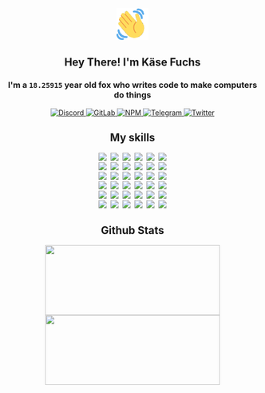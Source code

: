 <div><p align=center><img src=./resources/images/wave.gif width=64px height=64px></p><h2 align=center>Hey There! I'm Käse Fuchs</h2><h3 align=center>I'm a <code>18.25915</code> year old fox who writes code to make computers do things</h3><p align=center><a href=https://discord.com/users/507526681125322772><img alt=Discord src="https://img.shields.io/badge/Discord-5865F2?logo=discord&logoColor=white&style=flat-square#cbcff8a74ceedc83dea1f2ebe6a89318"> </a><a href=https://gitlab.com/kasefuchs><img alt=GitLab src="https://img.shields.io/badge/GitLab-330F63?logo=gitlab&logoColor=white&style=flat-square#cbcff8a74ceedc83dea1f2ebe6a89318"> </a><a href=https://npmjs.com/~kasefuchs><img alt=NPM src="https://img.shields.io/badge/NPM-CB3837?logo=npm&logoColor=white&style=flat-square#cbcff8a74ceedc83dea1f2ebe6a89318"> </a><a href=https://t.me/kasefuchs><img alt=Telegram src="https://img.shields.io/badge/Telegram-2CA5E0?logo=telegram&logoColor=white&style=flat-square#cbcff8a74ceedc83dea1f2ebe6a89318"> </a><a href=https://twitter.com/kasefuchs><img alt=Twitter src="https://img.shields.io/badge/Twitter-1DA1F2?logo=twitter&logoColor=white&style=flat-square#cbcff8a74ceedc83dea1f2ebe6a89318"></a></p><h2 align=center>My skills</h2><p align=center><a href=https://aws.amazon.com/ ><picture><source srcset="https://skillicons.dev/icons?i=aws&theme=dark#cbcff8a74ceedc83dea1f2ebe6a89318" media="(prefers-color-scheme: dark)"><source srcset="https://skillicons.dev/icons?i=aws&theme=light#cbcff8a74ceedc83dea1f2ebe6a89318" media="(prefers-color-scheme: light), (prefers-color-scheme: no-preference)"><img src="https://skillicons.dev/icons?i=aws&theme=light#cbcff8a74ceedc83dea1f2ebe6a89318"></picture></a>&nbsp;&nbsp;<a href=https://en.wikipedia.org/wiki/Bash_(Unix_shell)><picture><source srcset="https://skillicons.dev/icons?i=bash&theme=dark#cbcff8a74ceedc83dea1f2ebe6a89318" media="(prefers-color-scheme: dark)"><source srcset="https://skillicons.dev/icons?i=bash&theme=light#cbcff8a74ceedc83dea1f2ebe6a89318" media="(prefers-color-scheme: light), (prefers-color-scheme: no-preference)"><img src="https://skillicons.dev/icons?i=bash&theme=light#cbcff8a74ceedc83dea1f2ebe6a89318"></picture></a>&nbsp;&nbsp;<a href=https://discord.com/developers/docs><picture><source srcset="https://skillicons.dev/icons?i=bots&theme=dark#cbcff8a74ceedc83dea1f2ebe6a89318" media="(prefers-color-scheme: dark)"><source srcset="https://skillicons.dev/icons?i=bots&theme=light#cbcff8a74ceedc83dea1f2ebe6a89318" media="(prefers-color-scheme: light), (prefers-color-scheme: no-preference)"><img src="https://skillicons.dev/icons?i=bots&theme=light#cbcff8a74ceedc83dea1f2ebe6a89318"></picture></a>&nbsp;&nbsp;<a href=https://www.cloudflare.com/ ><picture><source srcset="https://skillicons.dev/icons?i=cloudflare&theme=dark#cbcff8a74ceedc83dea1f2ebe6a89318" media="(prefers-color-scheme: dark)"><source srcset="https://skillicons.dev/icons?i=cloudflare&theme=light#cbcff8a74ceedc83dea1f2ebe6a89318" media="(prefers-color-scheme: light), (prefers-color-scheme: no-preference)"><img src="https://skillicons.dev/icons?i=cloudflare&theme=light#cbcff8a74ceedc83dea1f2ebe6a89318"></picture></a>&nbsp;&nbsp;<a href=https://en.wikipedia.org/wiki/CSS><picture><source srcset="https://skillicons.dev/icons?i=css&theme=dark#cbcff8a74ceedc83dea1f2ebe6a89318" media="(prefers-color-scheme: dark)"><source srcset="https://skillicons.dev/icons?i=css&theme=light#cbcff8a74ceedc83dea1f2ebe6a89318" media="(prefers-color-scheme: light), (prefers-color-scheme: no-preference)"><img src="https://skillicons.dev/icons?i=css&theme=light#cbcff8a74ceedc83dea1f2ebe6a89318"></picture></a>&nbsp;&nbsp;<a href=https://www.docker.com/ ><picture><source srcset="https://skillicons.dev/icons?i=docker&theme=dark#cbcff8a74ceedc83dea1f2ebe6a89318" media="(prefers-color-scheme: dark)"><source srcset="https://skillicons.dev/icons?i=docker&theme=light#cbcff8a74ceedc83dea1f2ebe6a89318" media="(prefers-color-scheme: light), (prefers-color-scheme: no-preference)"><img src="https://skillicons.dev/icons?i=docker&theme=light#cbcff8a74ceedc83dea1f2ebe6a89318"></picture></a><br><a href=https://www.electronjs.org/ ><picture><source srcset="https://skillicons.dev/icons?i=electron&theme=dark#cbcff8a74ceedc83dea1f2ebe6a89318" media="(prefers-color-scheme: dark)"><source srcset="https://skillicons.dev/icons?i=electron&theme=light#cbcff8a74ceedc83dea1f2ebe6a89318" media="(prefers-color-scheme: light), (prefers-color-scheme: no-preference)"><img src="https://skillicons.dev/icons?i=electron&theme=light#cbcff8a74ceedc83dea1f2ebe6a89318"></picture></a>&nbsp;&nbsp;<a href=https://expressjs.com/ ><picture><source srcset="https://skillicons.dev/icons?i=express&theme=dark#cbcff8a74ceedc83dea1f2ebe6a89318" media="(prefers-color-scheme: dark)"><source srcset="https://skillicons.dev/icons?i=express&theme=light#cbcff8a74ceedc83dea1f2ebe6a89318" media="(prefers-color-scheme: light), (prefers-color-scheme: no-preference)"><img src="https://skillicons.dev/icons?i=express&theme=light#cbcff8a74ceedc83dea1f2ebe6a89318"></picture></a>&nbsp;&nbsp;<a href=https://www.figma.com/ ><picture><source srcset="https://skillicons.dev/icons?i=figma&theme=dark#cbcff8a74ceedc83dea1f2ebe6a89318" media="(prefers-color-scheme: dark)"><source srcset="https://skillicons.dev/icons?i=figma&theme=light#cbcff8a74ceedc83dea1f2ebe6a89318" media="(prefers-color-scheme: light), (prefers-color-scheme: no-preference)"><img src="https://skillicons.dev/icons?i=figma&theme=light#cbcff8a74ceedc83dea1f2ebe6a89318"></picture></a>&nbsp;&nbsp;<a href=https://firebase.google.com/ ><picture><source srcset="https://skillicons.dev/icons?i=firebase&theme=dark#cbcff8a74ceedc83dea1f2ebe6a89318" media="(prefers-color-scheme: dark)"><source srcset="https://skillicons.dev/icons?i=firebase&theme=light#cbcff8a74ceedc83dea1f2ebe6a89318" media="(prefers-color-scheme: light), (prefers-color-scheme: no-preference)"><img src="https://skillicons.dev/icons?i=firebase&theme=light#cbcff8a74ceedc83dea1f2ebe6a89318"></picture></a>&nbsp;&nbsp;<a href=https://flask.palletsprojects.com/ ><picture><source srcset="https://skillicons.dev/icons?i=flask&theme=dark#cbcff8a74ceedc83dea1f2ebe6a89318" media="(prefers-color-scheme: dark)"><source srcset="https://skillicons.dev/icons?i=flask&theme=light#cbcff8a74ceedc83dea1f2ebe6a89318" media="(prefers-color-scheme: light), (prefers-color-scheme: no-preference)"><img src="https://skillicons.dev/icons?i=flask&theme=light#cbcff8a74ceedc83dea1f2ebe6a89318"></picture></a>&nbsp;&nbsp;<a href=https://cloud.google.com/ ><picture><source srcset="https://skillicons.dev/icons?i=gcp&theme=dark#cbcff8a74ceedc83dea1f2ebe6a89318" media="(prefers-color-scheme: dark)"><source srcset="https://skillicons.dev/icons?i=gcp&theme=light#cbcff8a74ceedc83dea1f2ebe6a89318" media="(prefers-color-scheme: light), (prefers-color-scheme: no-preference)"><img src="https://skillicons.dev/icons?i=gcp&theme=light#cbcff8a74ceedc83dea1f2ebe6a89318"></picture></a><br><a href=https://git-scm.com/ ><picture><source srcset="https://skillicons.dev/icons?i=git&theme=dark#cbcff8a74ceedc83dea1f2ebe6a89318" media="(prefers-color-scheme: dark)"><source srcset="https://skillicons.dev/icons?i=git&theme=light#cbcff8a74ceedc83dea1f2ebe6a89318" media="(prefers-color-scheme: light), (prefers-color-scheme: no-preference)"><img src="https://skillicons.dev/icons?i=git&theme=light#cbcff8a74ceedc83dea1f2ebe6a89318"></picture></a>&nbsp;&nbsp;<a href=https://github.com/ ><picture><source srcset="https://skillicons.dev/icons?i=github&theme=dark#cbcff8a74ceedc83dea1f2ebe6a89318" media="(prefers-color-scheme: dark)"><source srcset="https://skillicons.dev/icons?i=github&theme=light#cbcff8a74ceedc83dea1f2ebe6a89318" media="(prefers-color-scheme: light), (prefers-color-scheme: no-preference)"><img src="https://skillicons.dev/icons?i=github&theme=light#cbcff8a74ceedc83dea1f2ebe6a89318"></picture></a>&nbsp;&nbsp;<a href=https://gitlab.com/ ><picture><source srcset="https://skillicons.dev/icons?i=gitlab&theme=dark#cbcff8a74ceedc83dea1f2ebe6a89318" media="(prefers-color-scheme: dark)"><source srcset="https://skillicons.dev/icons?i=gitlab&theme=light#cbcff8a74ceedc83dea1f2ebe6a89318" media="(prefers-color-scheme: light), (prefers-color-scheme: no-preference)"><img src="https://skillicons.dev/icons?i=gitlab&theme=light#cbcff8a74ceedc83dea1f2ebe6a89318"></picture></a>&nbsp;&nbsp;<a href=https://www.heroku.com/ ><picture><source srcset="https://skillicons.dev/icons?i=heroku&theme=dark#cbcff8a74ceedc83dea1f2ebe6a89318" media="(prefers-color-scheme: dark)"><source srcset="https://skillicons.dev/icons?i=heroku&theme=light#cbcff8a74ceedc83dea1f2ebe6a89318" media="(prefers-color-scheme: light), (prefers-color-scheme: no-preference)"><img src="https://skillicons.dev/icons?i=heroku&theme=light#cbcff8a74ceedc83dea1f2ebe6a89318"></picture></a>&nbsp;&nbsp;<a href=https://en.wikipedia.org/wiki/HTML><picture><source srcset="https://skillicons.dev/icons?i=html&theme=dark#cbcff8a74ceedc83dea1f2ebe6a89318" media="(prefers-color-scheme: dark)"><source srcset="https://skillicons.dev/icons?i=html&theme=light#cbcff8a74ceedc83dea1f2ebe6a89318" media="(prefers-color-scheme: light), (prefers-color-scheme: no-preference)"><img src="https://skillicons.dev/icons?i=html&theme=light#cbcff8a74ceedc83dea1f2ebe6a89318"></picture></a>&nbsp;&nbsp;<a href=https://en.wikipedia.org/wiki/JavaScript><picture><source srcset="https://skillicons.dev/icons?i=js&theme=dark#cbcff8a74ceedc83dea1f2ebe6a89318" media="(prefers-color-scheme: dark)"><source srcset="https://skillicons.dev/icons?i=js&theme=light#cbcff8a74ceedc83dea1f2ebe6a89318" media="(prefers-color-scheme: light), (prefers-color-scheme: no-preference)"><img src="https://skillicons.dev/icons?i=js&theme=light#cbcff8a74ceedc83dea1f2ebe6a89318"></picture></a><br><a href=https://en.wikipedia.org/wiki/Linux><picture><source srcset="https://skillicons.dev/icons?i=linux&theme=dark#cbcff8a74ceedc83dea1f2ebe6a89318" media="(prefers-color-scheme: dark)"><source srcset="https://skillicons.dev/icons?i=linux&theme=light#cbcff8a74ceedc83dea1f2ebe6a89318" media="(prefers-color-scheme: light), (prefers-color-scheme: no-preference)"><img src="https://skillicons.dev/icons?i=linux&theme=light#cbcff8a74ceedc83dea1f2ebe6a89318"></picture></a>&nbsp;&nbsp;<a href=https://mui.com/ ><picture><source srcset="https://skillicons.dev/icons?i=materialui&theme=dark#cbcff8a74ceedc83dea1f2ebe6a89318" media="(prefers-color-scheme: dark)"><source srcset="https://skillicons.dev/icons?i=materialui&theme=light#cbcff8a74ceedc83dea1f2ebe6a89318" media="(prefers-color-scheme: light), (prefers-color-scheme: no-preference)"><img src="https://skillicons.dev/icons?i=materialui&theme=light#cbcff8a74ceedc83dea1f2ebe6a89318"></picture></a>&nbsp;&nbsp;<a href=https://en.wikipedia.org/wiki/Markdown><picture><source srcset="https://skillicons.dev/icons?i=md&theme=dark#cbcff8a74ceedc83dea1f2ebe6a89318" media="(prefers-color-scheme: dark)"><source srcset="https://skillicons.dev/icons?i=md&theme=light#cbcff8a74ceedc83dea1f2ebe6a89318" media="(prefers-color-scheme: light), (prefers-color-scheme: no-preference)"><img src="https://skillicons.dev/icons?i=md&theme=light#cbcff8a74ceedc83dea1f2ebe6a89318"></picture></a>&nbsp;&nbsp;<a href=https://www.mongodb.com/ ><picture><source srcset="https://skillicons.dev/icons?i=mongodb&theme=dark#cbcff8a74ceedc83dea1f2ebe6a89318" media="(prefers-color-scheme: dark)"><source srcset="https://skillicons.dev/icons?i=mongodb&theme=light#cbcff8a74ceedc83dea1f2ebe6a89318" media="(prefers-color-scheme: light), (prefers-color-scheme: no-preference)"><img src="https://skillicons.dev/icons?i=mongodb&theme=light#cbcff8a74ceedc83dea1f2ebe6a89318"></picture></a>&nbsp;&nbsp;<a href=https://www.mysql.com/ ><picture><source srcset="https://skillicons.dev/icons?i=mysql&theme=dark#cbcff8a74ceedc83dea1f2ebe6a89318" media="(prefers-color-scheme: dark)"><source srcset="https://skillicons.dev/icons?i=mysql&theme=light#cbcff8a74ceedc83dea1f2ebe6a89318" media="(prefers-color-scheme: light), (prefers-color-scheme: no-preference)"><img src="https://skillicons.dev/icons?i=mysql&theme=light#cbcff8a74ceedc83dea1f2ebe6a89318"></picture></a>&nbsp;&nbsp;<a href=https://nextjs.org/ ><picture><source srcset="https://skillicons.dev/icons?i=nextjs&theme=dark#cbcff8a74ceedc83dea1f2ebe6a89318" media="(prefers-color-scheme: dark)"><source srcset="https://skillicons.dev/icons?i=nextjs&theme=light#cbcff8a74ceedc83dea1f2ebe6a89318" media="(prefers-color-scheme: light), (prefers-color-scheme: no-preference)"><img src="https://skillicons.dev/icons?i=nextjs&theme=light#cbcff8a74ceedc83dea1f2ebe6a89318"></picture></a><br><a href=https://nodejs.org/en/ ><picture><source srcset="https://skillicons.dev/icons?i=nodejs&theme=dark#cbcff8a74ceedc83dea1f2ebe6a89318" media="(prefers-color-scheme: dark)"><source srcset="https://skillicons.dev/icons?i=nodejs&theme=light#cbcff8a74ceedc83dea1f2ebe6a89318" media="(prefers-color-scheme: light), (prefers-color-scheme: no-preference)"><img src="https://skillicons.dev/icons?i=nodejs&theme=light#cbcff8a74ceedc83dea1f2ebe6a89318"></picture></a>&nbsp;&nbsp;<a href=https://www.postgresql.org/ ><picture><source srcset="https://skillicons.dev/icons?i=postgres&theme=dark#cbcff8a74ceedc83dea1f2ebe6a89318" media="(prefers-color-scheme: dark)"><source srcset="https://skillicons.dev/icons?i=postgres&theme=light#cbcff8a74ceedc83dea1f2ebe6a89318" media="(prefers-color-scheme: light), (prefers-color-scheme: no-preference)"><img src="https://skillicons.dev/icons?i=postgres&theme=light#cbcff8a74ceedc83dea1f2ebe6a89318"></picture></a>&nbsp;&nbsp;<a href=https://learn.microsoft.com/en-us/powershell/ ><picture><source srcset="https://skillicons.dev/icons?i=powershell&theme=dark#cbcff8a74ceedc83dea1f2ebe6a89318" media="(prefers-color-scheme: dark)"><source srcset="https://skillicons.dev/icons?i=powershell&theme=light#cbcff8a74ceedc83dea1f2ebe6a89318" media="(prefers-color-scheme: light), (prefers-color-scheme: no-preference)"><img src="https://skillicons.dev/icons?i=powershell&theme=light#cbcff8a74ceedc83dea1f2ebe6a89318"></picture></a>&nbsp;&nbsp;<a href=https://www.python.org/ ><picture><source srcset="https://skillicons.dev/icons?i=py&theme=dark#cbcff8a74ceedc83dea1f2ebe6a89318" media="(prefers-color-scheme: dark)"><source srcset="https://skillicons.dev/icons?i=py&theme=light#cbcff8a74ceedc83dea1f2ebe6a89318" media="(prefers-color-scheme: light), (prefers-color-scheme: no-preference)"><img src="https://skillicons.dev/icons?i=py&theme=light#cbcff8a74ceedc83dea1f2ebe6a89318"></picture></a>&nbsp;&nbsp;<a href=https://www.raspberrypi.org/ ><picture><source srcset="https://skillicons.dev/icons?i=raspberrypi&theme=dark#cbcff8a74ceedc83dea1f2ebe6a89318" media="(prefers-color-scheme: dark)"><source srcset="https://skillicons.dev/icons?i=raspberrypi&theme=light#cbcff8a74ceedc83dea1f2ebe6a89318" media="(prefers-color-scheme: light), (prefers-color-scheme: no-preference)"><img src="https://skillicons.dev/icons?i=raspberrypi&theme=light#cbcff8a74ceedc83dea1f2ebe6a89318"></picture></a>&nbsp;&nbsp;<a href=https://reactjs.org/ ><picture><source srcset="https://skillicons.dev/icons?i=react&theme=dark#cbcff8a74ceedc83dea1f2ebe6a89318" media="(prefers-color-scheme: dark)"><source srcset="https://skillicons.dev/icons?i=react&theme=light#cbcff8a74ceedc83dea1f2ebe6a89318" media="(prefers-color-scheme: light), (prefers-color-scheme: no-preference)"><img src="https://skillicons.dev/icons?i=react&theme=light#cbcff8a74ceedc83dea1f2ebe6a89318"></picture></a><br><a href=https://redux.js.org/ ><picture><source srcset="https://skillicons.dev/icons?i=redux&theme=dark#cbcff8a74ceedc83dea1f2ebe6a89318" media="(prefers-color-scheme: dark)"><source srcset="https://skillicons.dev/icons?i=redux&theme=light#cbcff8a74ceedc83dea1f2ebe6a89318" media="(prefers-color-scheme: light), (prefers-color-scheme: no-preference)"><img src="https://skillicons.dev/icons?i=redux&theme=light#cbcff8a74ceedc83dea1f2ebe6a89318"></picture></a>&nbsp;&nbsp;<a href=https://en.wikipedia.org/wiki/Regular_expression><picture><source srcset="https://skillicons.dev/icons?i=regex&theme=dark#cbcff8a74ceedc83dea1f2ebe6a89318" media="(prefers-color-scheme: dark)"><source srcset="https://skillicons.dev/icons?i=regex&theme=light#cbcff8a74ceedc83dea1f2ebe6a89318" media="(prefers-color-scheme: light), (prefers-color-scheme: no-preference)"><img src="https://skillicons.dev/icons?i=regex&theme=light#cbcff8a74ceedc83dea1f2ebe6a89318"></picture></a>&nbsp;&nbsp;<a href=https://en.wikipedia.org/wiki/Sass_(stylesheet_language)><picture><source srcset="https://skillicons.dev/icons?i=sass&theme=dark#cbcff8a74ceedc83dea1f2ebe6a89318" media="(prefers-color-scheme: dark)"><source srcset="https://skillicons.dev/icons?i=sass&theme=light#cbcff8a74ceedc83dea1f2ebe6a89318" media="(prefers-color-scheme: light), (prefers-color-scheme: no-preference)"><img src="https://skillicons.dev/icons?i=sass&theme=light#cbcff8a74ceedc83dea1f2ebe6a89318"></picture></a>&nbsp;&nbsp;<a href=https://www.typescriptlang.org/ ><picture><source srcset="https://skillicons.dev/icons?i=ts&theme=dark#cbcff8a74ceedc83dea1f2ebe6a89318" media="(prefers-color-scheme: dark)"><source srcset="https://skillicons.dev/icons?i=ts&theme=light#cbcff8a74ceedc83dea1f2ebe6a89318" media="(prefers-color-scheme: light), (prefers-color-scheme: no-preference)"><img src="https://skillicons.dev/icons?i=ts&theme=light#cbcff8a74ceedc83dea1f2ebe6a89318"></picture></a>&nbsp;&nbsp;<a href=https://unity.com/ ><picture><source srcset="https://skillicons.dev/icons?i=unity&theme=dark#cbcff8a74ceedc83dea1f2ebe6a89318" media="(prefers-color-scheme: dark)"><source srcset="https://skillicons.dev/icons?i=unity&theme=light#cbcff8a74ceedc83dea1f2ebe6a89318" media="(prefers-color-scheme: light), (prefers-color-scheme: no-preference)"><img src="https://skillicons.dev/icons?i=unity&theme=light#cbcff8a74ceedc83dea1f2ebe6a89318"></picture></a>&nbsp;&nbsp;<a href=https://workers.cloudflare.com/ ><picture><source srcset="https://skillicons.dev/icons?i=workers&theme=dark#cbcff8a74ceedc83dea1f2ebe6a89318" media="(prefers-color-scheme: dark)"><source srcset="https://skillicons.dev/icons?i=workers&theme=light#cbcff8a74ceedc83dea1f2ebe6a89318" media="(prefers-color-scheme: light), (prefers-color-scheme: no-preference)"><img src="https://skillicons.dev/icons?i=workers&theme=light#cbcff8a74ceedc83dea1f2ebe6a89318"></picture></a><br></p><h2 align=center>Github Stats</h2><p align=center><picture><source srcset="https://github-readme-stats-kasefuchs.vercel.app/api/?count_private=true&hide_border=true&hide_rank=true&line_height=20&hide_title=true&username=Kasefuchs&theme=dark#cbcff8a74ceedc83dea1f2ebe6a89318" media="(prefers-color-scheme: dark)"><source srcset="https://github-readme-stats-kasefuchs.vercel.app/api/?count_private=true&hide_border=true&hide_rank=true&line_height=20&hide_title=true&username=Kasefuchs&theme=light#cbcff8a74ceedc83dea1f2ebe6a89318" media="(prefers-color-scheme: light), (prefers-color-scheme: no-preference)"><img align=middle width=350 height=140 src="https://github-readme-stats-kasefuchs.vercel.app/api/?count_private=true&hide_border=true&hide_rank=true&line_height=20&hide_title=true&username=Kasefuchs&theme=light#cbcff8a74ceedc83dea1f2ebe6a89318"></picture><picture><source srcset="https://github-readme-stats-kasefuchs.vercel.app/api/top-langs/?count_private=true&hide_border=true&layout=compact&username=Kasefuchs&theme=dark#cbcff8a74ceedc83dea1f2ebe6a89318" media="(prefers-color-scheme: dark)"><source srcset="https://github-readme-stats-kasefuchs.vercel.app/api/top-langs/?count_private=true&hide_border=true&layout=compact&username=Kasefuchs&theme=light#cbcff8a74ceedc83dea1f2ebe6a89318" media="(prefers-color-scheme: light), (prefers-color-scheme: no-preference)"><img align=middle width=350 height=140 src="https://github-readme-stats-kasefuchs.vercel.app/api/top-langs/?count_private=true&hide_border=true&layout=compact&username=Kasefuchs&theme=light#cbcff8a74ceedc83dea1f2ebe6a89318"></picture></p><img src="https://hit.yhype.me/github/profile?user_id=64592097#cbcff8a74ceedc83dea1f2ebe6a89318" alt=""></div>